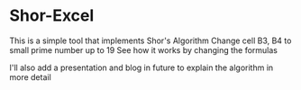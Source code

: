 # Shor-Excel

This is a simple tool that implements Shor's Algorithm
Change cell B3, B4 to small prime number up to 19
See how it works by changing the formulas

I'll also add a presentation and blog in future to explain the algorithm in more detail
